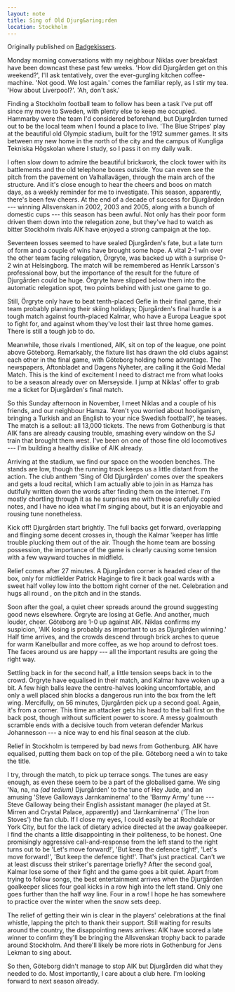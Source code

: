 ```yaml
---
layout: note
title: Sing of Old Djurg&aring;rden
location: Stockholm
---
```


<div>
<aside>Originally published on <a href="http://badgekissers.blogspot.com/2009/11/sing-of-old-djurgarden-now-sing.html">Badgekissers</a>.</aside>

<p>Monday morning conversations with my neighbour Niklas over breakfast have been downcast these past few weeks. 'How did Djurg&aring;rden get on this weekend?', I'll ask tentatively, over the ever-gurgling kitchen coffee-machine. 'Not good. We lost again.' comes the familiar reply, as I stir my tea. 'How about Liverpool?'. 'Ah, don't ask.'</p>
</div>

Finding a Stockholm football team to follow has been a task I've put off since my move to Sweden, with plenty else to keep me occupied. Hammarby were the team I'd considered beforehand, but Djurg&aring;rden turned out to be the local team when I found a place to live. 'The Blue Stripes' play at the beautiful old Olympic stadium, built for the 1912 summer games. It sits between my new home in the north of the city and the campus of Kungliga Tekniska H&ouml;gskolan where I study, so I pass it on my daily walk.

I often slow down to admire the beautiful brickwork, the clock tower with its battlements and the old telephone boxes outside. You can even see the pitch from the pavement on Valhallav&auml;gen, through the main arch of the structure. And it's close enough to hear the cheers and boos on match days, as a weekly reminder for me to investigate. This season, apparently, there's been few cheers. At the end of a decade of success for Djurg&aring;rden --- winning Allsvenskan in 2002, 2003 and 2005, along with a bunch of domestic cups --- this season has been awful. Not only has their poor form driven them down into the relegation zone, but they've had to watch as bitter Stockholm rivals AIK have enjoyed a strong campaign at the top.

Seventeen losses seemed to have sealed Djurg&aring;rden's fate, but a late turn of form and a couple of wins have brought some hope. A vital 2-1 win over the other team facing relegation, &Ouml;rgryte, was backed up with a surprise 0-2 win at Helsingborg. The match will be remembered as Henrik Larsson's professional bow, but the importance of the result for the future of Djurg&aring;rden could be huge. &Ouml;rgryte have slipped below them into the automatic relegation spot, two points behind with just one game to go.

Still, &Ouml;rgryte only have to beat tenth-placed Gefle in their final game, their team probably planning their skiing holidays; Djurg&aring;rden's final hurdle is a tough match against fourth-placed Kalmar, who have a Europa League spot to fight for, and against whom they've lost their last three home games. There is still a tough job to do.

Meanwhile, those rivals I mentioned, AIK, sit on top of the league, one point above G&ouml;teborg. Remarkably, the fixture list has drawn the old clubs against each other in the final game, with G&ouml;teborg holding home advantage. The newspapers, Aftonbladet and Dagens Nyheter, are calling it the Gold Medal Match. This is the kind of excitement I need to distract me from what looks to be a season already over on Merseyside. I jump at Niklas' offer to grab me a ticket for Djurg&aring;rden's final match.

So this Sunday afternoon in November, I meet Niklas and a couple of his friends, and our neighbour Hamza. 'Aren't you worried about hooliganism, bringing a Turkish and an English to your nice Swedish football?', he teases. The match is a sellout: all 13,000 tickets. The news from Gothenburg is that AIK fans are already causing trouble, smashing every window on the SJ train that brought them west. I've been on one of those fine old locomotives --- I'm building a healthy dislike of AIK already.

Arriving at the stadium, we find our space on the wooden benches. The stands are low, though the running track keeps us a little distant from the action. The club anthem 'Sing of Old Djurg&aring;rden' comes over the speakers and gets a loud recital, which I am actually able to join in as Hamza has dutifully written down the words after finding them on the internet. I'm mostly chortling through it as he surprises me with these carefully copied notes, and I have no idea what I'm singing about, but it is an enjoyable and rousing tune nonetheless.

Kick off! Djurg&aring;rden start brightly. The full backs get forward, overlapping and flinging some decent crosses in, though the Kalmar 'keeper has little trouble plucking them out of the air. Though the home team are bossing possession, the importance of the game is clearly causing some tension with a few wayward touches in midfield.

Relief comes after 27 minutes. A Djurg&aring;rden corner is headed clear of the box, only for midfielder Patrick Haginge to fire it back goal wards with a sweet half volley low into the bottom right corner of the net. Celebration and hugs all round , on the pitch and in the stands.


Soon after the goal, a quiet cheer spreads around the ground suggesting good news elsewhere. &Ouml;rgryte are losing at Gefle. And another, much louder, cheer. G&ouml;teborg are 1-0 up against AIK. Niklas confirms my suspicion, 'AIK losing is probably as important to us as Djurg&aring;rden winning.'
Half time arrives, and the crowds descend through brick arches to queue for warm Kanelbullar and more coffee, as we hop around to defrost toes. The faces around us are happy --- all the important results are going the right way.

Settling back in for the second half, a little tension seeps back in to the crowd. &Ouml;rgryte have equalised in their match, and Kalmar have woken up a bit. A few high balls leave the centre-halves looking uncomfortable, and only a well placed shin blocks a dangerous run into the box from the left wing. Mercifully, on 56 minutes, Djurg&aring;rden pick up a second goal. Again, it's from a corner. This time an attacker gets his head to the ball first on the back post, though without sufficient power to score. A messy goalmouth scramble ends with a decisive touch from veteran defender Markus Johannesson --- a nice way to end his final season at the club.

Relief in Stockholm is tempered by bad news from Gothenburg. AIK have equalised, putting them back on top of the pile. G&ouml;teborg need a win to take the title.

I try, through the match, to pick up terrace songs. The tunes are easy enough, as even these seem to be a part of the globalised game. We sing 'Na, na, na _(ad tedium)_ Djurg&aring;rden' to the tune of Hey Jude, and an amusing 'Steve Galloways Jarnkaminerna' to the 'Barmy Army' tune --- Steve Galloway being their English assistant manager (he played at St. Mirren and Crystal Palace, apparently) and 'Jarnkaminerna' ('The Iron Stoves') the fan club. If I close my eyes, I could easily be at Rochdale or York City, but for the lack of dietary advice directed at the away goalkeeper. I find the chants a little disappointing in their politeness, to be honest. One promisingly aggressive call-and-response from the left stand to the right turns out to be 'Let's move forward!', 'But keep the defence tight!', 'Let's move forward!', 'But keep the defence tight!'. That's just practical. Can't we at least discuss their striker's parentage briefly? After the second goal, Kalmar lose some of their fight and the game goes a bit quiet. Apart from trying to follow songs, the best entertainment arrives when the Djurg&aring;rden goalkeeper slices four goal kicks in a row high into the left stand. Only one goes further than the half way line. Four in a row! I hope he has somewhere to practice over the winter when the snow sets deep.


The relief of getting their win is clear in the players' celebrations at the final whistle, lapping the pitch to thank their support. Still waiting for results around the country, the disappointing news arrives: AIK have scored a late winner to confirm they'll be bringing the Allsvenskan trophy back to parade around Stockholm. And there'll likely be more riots in Gothenburg for Jens Lekman to sing about.


So then, G&ouml;teborg didn't manage to stop AIK but Djurg&aring;rden did what they needed to do. Most importantly, I care about a club here. I'm looking forward to next season already.